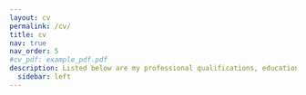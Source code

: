```yaml
---
layout: cv
permalink: /cv/
title: cv
nav: true
nav_order: 5
#cv_pdf: example_pdf.pdf
description: Listed below are my professional qualifications, education, skills and interests!
  sidebar: left
---
```

